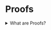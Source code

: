 # Proofs

<details>

<summary>What are Proofs?</summary>

<mark style="color:green;">**`oneliner`**</mark>

Proofs are all kinds of assets that show what actually happened in the real world.

<mark style="color:blue;">**`extended`**</mark>

Uvio allows any community to resolve trust based issues that are bound to the real world in a permissionless way. For that to work out alright the community requires proofs that can show everyone what the truth actually is. And the truth artefacts providing the shelling point for community consensus are any kind of asset that can be uploaded, linked or verified.&#x20;

Users may upload screenshots, photos and documents to prove their claims. We can also imagine scenarios in which claims may be proven by linking to e.g. Wikipedia articles, Super Bowl statistics or official election results. Further it might be possible to integrate frameworks for Zero Knowledge Proofs in the future, so that claims can be backed up by privacy preserving proof systems.&#x20;

The validity of any provided proof may be challenged on a case by case basis so that one kind of proof may or may not be sufficient to verify any given claim.

</details>
